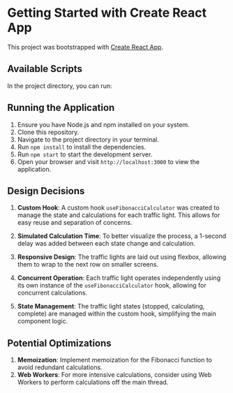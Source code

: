 # Getting Started with Create React App

This project was bootstrapped with [Create React App](https://github.com/facebook/create-react-app).

## Available Scripts

In the project directory, you can run:

## Running the Application

1. Ensure you have Node.js and npm installed on your system.
2. Clone this repository.
3. Navigate to the project directory in your terminal.
4. Run `npm install` to install the dependencies.
5. Run `npm start` to start the development server.
6. Open your browser and visit `http://localhost:3000` to view the application.

## Design Decisions

1. **Custom Hook**: A custom hook `useFibonacciCalculator` was created to manage the state and calculations for each traffic light. This allows for easy reuse and separation of concerns.

2. **Simulated Calculation Time**: To better visualize the process, a 1-second delay was added between each state change and calculation.

3. **Responsive Design**: The traffic lights are laid out using flexbox, allowing them to wrap to the next row on smaller screens.

4. **Concurrent Operation**: Each traffic light operates independently using its own instance of the `useFibonacciCalculator` hook, allowing for concurrent calculations.

5. **State Management**: The traffic light states (stopped, calculating, complete) are managed within the custom hook, simplifying the main component logic.

## Potential Optimizations

1. **Memoization**: Implement memoization for the Fibonacci function to avoid redundant calculations.
2. **Web Workers**: For more intensive calculations, consider using Web Workers to perform calculations off the main thread.
